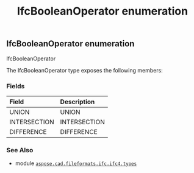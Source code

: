 ﻿---
title: IfcBooleanOperator enumeration
second_title: Aspose.CAD for Python via .NET API References
description: 
type: docs
weight: 2100
url: /aspose.cad.fileformats.ifc.ifc4.types/ifcbooleanoperator/
is_root: false
---

## IfcBooleanOperator enumeration

IfcBooleanOperator



The IfcBooleanOperator type exposes the following members:

### Fields
| Field | Description |
| :- | :- |
| UNION | UNION |
| INTERSECTION | INTERSECTION |
| DIFFERENCE | DIFFERENCE |



### See Also
* module [`aspose.cad.fileformats.ifc.ifc4.types`](..)

